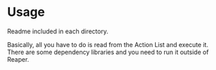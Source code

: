 
# Usage

Readme included in each directory.

Basically, all you have to do is read from the Action List and execute it. There are some dependency libraries and you need to run it outside of Reaper.
